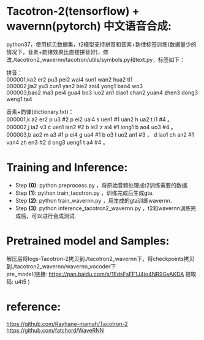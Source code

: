 # Tacotron-2(tensorflow) + wavernn(pytorch) 中文语音合成:
  
  
python37，使用标贝数据集，t2模型支持拼音和音素+韵律标签训练(数据量少的情况下，音素+韵律效果比直接拼音好)，修改./tacotron2_wavernn/tacotron/utils/symbols.py和text.py，标签如下：
  
拼音：  
	000001,ka2 er2 pu3 pei2 wai4 sun1 wan2 hua2 ti1  
	000002,jia2 yu3 cun1 yan2 bie2 zai4 yong1 bao4 wo3  
	000003,bao2 ma3 pei4 gua4 bo3 luo2 an1 diao1 chan2 yuan4 zhen3 dong3 weng1 ta4  
  
音素+韵律(dictionary.txt)：  
	000001,k a2 er2 p u3 #2 p ei2 uai4 s uen1 #1 uan2 h ua2 t i1 #4  。   
	000002,j ia2 v3 c uen1 ian2 #2 b ie2 z ai4 #1 iong1 b ao4 uo3 #4  。   
	000003,b ao2 m a3 #1 p ei4 g ua4 #1 b o3 l uo2 an1 #3  ， d iao1 ch an2 #1 van4 zh en3 #2 d ong3 ueng1 t a4 #4  。   
  
  
# Training and Inference:  
  
- Step **(0)**: python preprocess.py ，将原始音频处理成t2训练需要的数据.
- Step **(1)**: python train_tacotron.py ，训练完成后生成gta.
- Step **(2)**: python train_wavernn.py ，用生成的gta训练wavernn.
- Step **(3)**: python inference_tacotron2_wavernn.py ，t2和wavernn训练完成后，可以进行合成测试.
  
  
# Pretrained model and Samples:  
解压后将logs-Tacotron-2拷贝到./tacotron2_wavernn下，将checkpoints拷贝到./tacotron2_wavernn/wavernn_vocoder下  
pre_model(链接: https://pan.baidu.com/s/1EdsFsFF1J4jo4NR9GvAKDA 提取码: u4t5 )  
  
  
# reference:  
https://github.com/Rayhane-mamah/Tacotron-2  
https://github.com/fatchord/WaveRNN  
  
